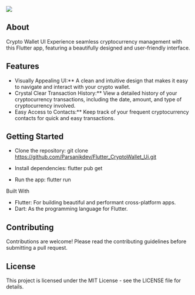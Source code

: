 
 <image src="https://github.com/Parsanikdev/Flutter_CryptoWallet_Ui/blob/main/CryptoWallet_Ui.jpg">

## About

Crypto Wallet UI
Experience seamless cryptocurrency management with this Flutter app, featuring a beautifully designed and user-friendly interface.



## Features

-  Visually Appealing UI:**  A clean and intuitive design that makes it easy to navigate and interact with your crypto wallet.
-  Crystal Clear Transaction History:** View a detailed history of your cryptocurrency transactions, including the date, amount, and type of cryptocurrency involved.
-  Easy Access to Contacts:**  Keep track of your frequent cryptocurrency contacts for quick and easy transactions.



## Getting Started

 * Clone the repository:
   git clone https://github.com/Parsanikdev/Flutter_CryptoWallet_Ui.git

 * Install dependencies:
   flutter pub get

 * Run the app:
   flutter run

Built With
 * Flutter: For building beautiful and performant cross-platform apps.
 * Dart: As the programming language for Flutter.
   
## Contributing

Contributions are welcome! Please read the contributing guidelines before submitting a pull request.

## License

This project is licensed under the MIT License - see the LICENSE file for details.
